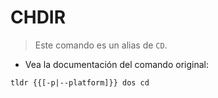 # CHDIR

> Este comando es un alias de `CD`.

- Vea la documentación del comando original:

`tldr {{[-p|--platform]}} dos cd`
